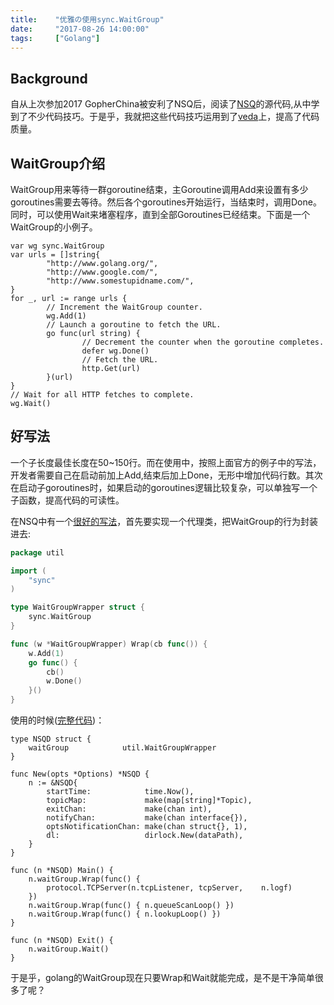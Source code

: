 ```yaml
---
title:    "优雅の使用sync.WaitGroup"
date:     "2017-08-26 14:00:00"
tags:     ["Golang"]
---
```


## Background

自从上次参加2017 GopherChina被安利了NSQ后，阅读了[NSQ](https://github.com/nsqio/nsq)的源代码,从中学到了不少代码技巧。于是乎，我就把这些代码技巧运用到了[veda](https://github.com/hawkingrei/veda)上，提高了代码质量。

## WaitGroup介绍

WaitGroup用来等待一群goroutine结束，主Goroutine调用Add来设置有多少goroutines需要去等待。然后各个goroutines开始运行，当结束时，调用Done。同时，可以使用Wait来堵塞程序，直到全部Goroutines已经结束。下面是一个WaitGroup的小例子。

```golang
var wg sync.WaitGroup
var urls = []string{
        "http://www.golang.org/",
        "http://www.google.com/",
        "http://www.somestupidname.com/",
}
for _, url := range urls {
        // Increment the WaitGroup counter.
        wg.Add(1)
        // Launch a goroutine to fetch the URL.
        go func(url string) {
                // Decrement the counter when the goroutine completes.
                defer wg.Done()
                // Fetch the URL.
                http.Get(url)
        }(url)
}
// Wait for all HTTP fetches to complete.
wg.Wait()
``` 

## 好写法

一个子长度最佳长度在50~150行。而在使用中，按照上面官方的例子中的写法，开发者需要自己在启动前加上Add,结束后加上Done，无形中增加代码行数。其次在启动子goroutines时，如果启动的goroutines逻辑比较复杂，可以单独写一个子函数，提高代码的可读性。

在NSQ中有一个[很好的写法](https://github.com/nsqio/nsq/blob/master/internal/util/wait_group_wrapper.go)，首先要实现一个代理类，把WaitGroup的行为封装进去:

```go
package util

import (
	"sync"
)

type WaitGroupWrapper struct {
	sync.WaitGroup
}

func (w *WaitGroupWrapper) Wrap(cb func()) {
	w.Add(1)
	go func() {
		cb()
		w.Done()
	}()
}
```

使用的时候([完整代码](https://github.com/nsqio/nsq/blob/master/nsqd/nsqd.go))：


```golang
type NSQD struct {
	waitGroup            util.WaitGroupWrapper
}

func New(opts *Options) *NSQD {
	n := &NSQD{
		startTime:            time.Now(),
		topicMap:             make(map[string]*Topic),
		exitChan:             make(chan int),
		notifyChan:           make(chan interface{}),
		optsNotificationChan: make(chan struct{}, 1),
		dl:                   dirlock.New(dataPath),
	}
}

func (n *NSQD) Main() {
	n.waitGroup.Wrap(func() {
		protocol.TCPServer(n.tcpListener, tcpServer,	n.logf)
	})
	n.waitGroup.Wrap(func() { n.queueScanLoop() })
	n.waitGroup.Wrap(func() { n.lookupLoop() })
}

func (n *NSQD) Exit() {
	n.waitGroup.Wait()
}
```

于是乎，golang的WaitGroup现在只要Wrap和Wait就能完成，是不是干净简单很多了呢？



